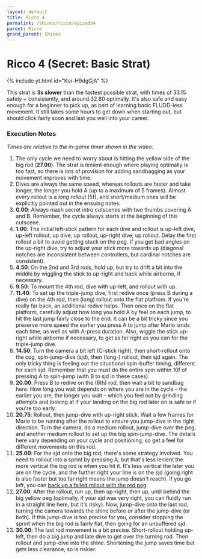 ```yaml
---
layout: default
title: Ricco 4
permalink: /shines/ricco/episode4
parent: Ricco
grand_parent: Shines
---
```

# Ricco 4 (Secret: Basic Strat)

{% include yt.html id="Ksr-H9dgGjA" %}

This strat is **3s slower** than the fastest possible strat, with times of 33.15 safely + consistently, and around 32.80 optimally. It's also safe and easy enough for a beginner to pick up, as part of learning basic FLUDD-less movement. It still takes some hours to get down when starting out, but should click fairly soon and last you well into your career.

### Execution Notes
*Times are relative to the in-game timer shown in the video.*

1. The only cycle we need to worry about is hitting the yellow side of the big rod (**27.00**). The strat is lenient enough where playing optimally is too fast, so there is lots of provision for adding sandbagging as your movement improves with time.
2. Dives are always the same speed, whereas rollouts are faster and take longer, the longer you hold A (up to a maximum of 5 frames). Almost every rollout is a *long rollout* (5f), and short/medium ones will be explicitly pointed out in the ensuing notes.
3. **0.00**: Always mash secret intro cutscenes with two thumbs covering A and B. Remember, the cycle always starts at the beginning of this cutscene.
4. **1.00**: The initial left-stick pattern for each dive and rollout is up-left dive, up-left rollout, up dive, up rollout, up-right dive, up rollout. Delay the first rollout a bit to avoid getting stuck on the peg. If you get bad angles on the up-right dive, try to adjust your stick more towards up (diagonal notches are inconsistent between controllers, but cardinal notches are consistent).
5. **4.50**: On the 2nd and 3rd rods, hold up, but try to drift a bit into the middle by wiggling the stick to up-right and back while airborne, if necessary.
6. **9.50**: To mount the 4th rod, dive with up-left, and rollout with up.
7. **11.40**: To set up the triple-jump dive, first redive once (press B during a dive) on the 4th rod, then (long) rollout onto the flat platfrom. If you're really far back, an additional redive helps. Then once on the flat platform, carefully adjust how long you hold A by feel on each jump, to hit the last jump fairly close to the end. It can be a bit tricky since you preserve more speed the earlier you press A to jump after Mario lands each time, as well as with A-press duration. Also, wiggle the stick up-right while airborne if necessary, to get as far right as you can for the triple-jump dive.
8. **14.50**: Turn the camera a bit left (C-stick right), then short-rollout onto the cog, spin-jump-dive (sjd), then (long-) rollout, then sjd again. The only tricky thing is feeling out the situational spin-buffer timing, different for each sjd. Remember that you must do the entire spin within 10f of pressing A to spin-jump (with B to sjd in these cases).
9. **20.00**: Press B to redive on the (6th) rod, then wait a bit to sandbag here. How long you wait depends on where you are in the cycle – the earlier you are, the longer you wait – which you feel out by grinding attempts and looking at if your landing on the big rod later on is safe or if you're too early.
10. **20.75**: Rollout, then jump-dive with up-right stick. Wait a few frames for Mario to be running after the rollout to ensure you jump-dive in the right direction. Turn the camera, do a medium rollout, jump-dive over the peg, and another medium rollout to set up the big spin-jump-dive. The details here vary depending on your cycle and positioning, so get a feel for different movements on this rod.
11. **25.00**: For the sjd onto the big rod, there's some strategy involved. You need to rollout into a sprint by pressing A, but that's less lenient the more vertical the big rod is when you hit it. It's less vertical the later you are on the cycle, and the further right your line is on the sjd (going right is also faster but too far right means the jump doesn't reach). If you go left, you can [back up a failed rollout with the red peg](https://clips.twitch.tv/CrispyPerfectPlumberSquadGoals).
12. **27.00**: After the rollout, run up, then up-right, then up, until behind the big yellow peg (optimally, if your sjd was very right, you can fluidly run in a straight line here, but it's risky). Now, jump-dive onto the last rod, turning the camera towards the shine before or after the jump-dive (or both). If this jump-dive is too precise for you, consider stopping the sprint when the big rod is fairly flat, then going for an unbuffered sjd.
13. **30.00**: The last rod movement is a bit precise. Short-rollout holding up-left, then do a big jump and late dive to get over the turning rod. Then rollout and jump-dive into the shine. Shortening the jump saves time but gets less clearance, so is riskier.
